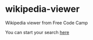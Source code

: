 # wikipedia-viewer

Wikipedia viewer from Free Code Camp

You can start your search [here](https://staog.github.io/wikipedia-viewer/)
